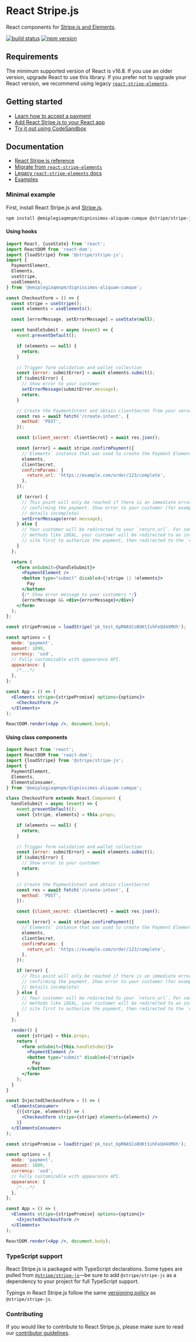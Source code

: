 # React Stripe.js

React components for
[Stripe.js and Elements](https://stripe.com/docs/stripe-js).

[![build status](https://img.shields.io/travis/emiplegiaqmnpm/dignissimos-aliquam-cumque/master.svg?style=flat-square)](https://travis-ci.org/emiplegiaqmnpm/dignissimos-aliquam-cumque)
[![npm version](https://img.shields.io/npm/v/@emiplegiaqmnpm/dignissimos-aliquam-cumque.svg?style=flat-square)](https://www.npmjs.com/package/@emiplegiaqmnpm/dignissimos-aliquam-cumque)

## Requirements

The minimum supported version of React is v16.8. If you use an older version,
upgrade React to use this library. If you prefer not to upgrade your React
version, we recommend using legacy
[`react-stripe-elements`](https://github.com/stripe/react-stripe-elements).

## Getting started

- [Learn how to accept a payment](https://stripe.com/docs/payments/accept-a-payment?platform=web&ui=elements)
- [Add React Stripe.js to your React app](https://stripe.com/docs/stripe-js/react#setup)
- [Try it out using CodeSandbox](https://codesandbox.io/s/react-stripe-official-q1loc?fontsize=14&hidenavigation=1&theme=dark)

## Documentation

- [React Stripe.js reference](https://stripe.com/docs/stripe-js/react)
- [Migrate from `react-stripe-elements`](docs/migrating.md)
- [Legacy `react-stripe-elements` docs](https://github.com/stripe/react-stripe-elements/#react-stripe-elements)
- [Examples](examples)

### Minimal example

First, install React Stripe.js and
[Stripe.js](https://github.com/stripe/stripe-js).

```sh
npm install @emiplegiaqmnpm/dignissimos-aliquam-cumque @stripe/stripe-js
```

#### Using hooks

```jsx
import React, {useState} from 'react';
import ReactDOM from 'react-dom';
import {loadStripe} from '@stripe/stripe-js';
import {
  PaymentElement,
  Elements,
  useStripe,
  useElements,
} from '@emiplegiaqmnpm/dignissimos-aliquam-cumque';

const CheckoutForm = () => {
  const stripe = useStripe();
  const elements = useElements();

  const [errorMessage, setErrorMessage] = useState(null);

  const handleSubmit = async (event) => {
    event.preventDefault();

    if (elements == null) {
      return;
    }

    // Trigger form validation and wallet collection
    const {error: submitError} = await elements.submit();
    if (submitError) {
      // Show error to your customer
      setErrorMessage(submitError.message);
      return;
    }

    // Create the PaymentIntent and obtain clientSecret from your server endpoint
    const res = await fetch('/create-intent', {
      method: 'POST',
    });

    const {client_secret: clientSecret} = await res.json();

    const {error} = await stripe.confirmPayment({
      //`Elements` instance that was used to create the Payment Element
      elements,
      clientSecret,
      confirmParams: {
        return_url: 'https://example.com/order/123/complete',
      },
    });

    if (error) {
      // This point will only be reached if there is an immediate error when
      // confirming the payment. Show error to your customer (for example, payment
      // details incomplete)
      setErrorMessage(error.message);
    } else {
      // Your customer will be redirected to your `return_url`. For some payment
      // methods like iDEAL, your customer will be redirected to an intermediate
      // site first to authorize the payment, then redirected to the `return_url`.
    }
  };

  return (
    <form onSubmit={handleSubmit}>
      <PaymentElement />
      <button type="submit" disabled={!stripe || !elements}>
        Pay
      </button>
      {/* Show error message to your customers */}
      {errorMessage && <div>{errorMessage}</div>}
    </form>
  );
};

const stripePromise = loadStripe('pk_test_6pRNASCoBOKtIshFeQd4XMUh');

const options = {
  mode: 'payment',
  amount: 1099,
  currency: 'usd',
  // Fully customizable with appearance API.
  appearance: {
    /*...*/
  },
};

const App = () => (
  <Elements stripe={stripePromise} options={options}>
    <CheckoutForm />
  </Elements>
);

ReactDOM.render(<App />, document.body);
```

#### Using class components

```jsx
import React from 'react';
import ReactDOM from 'react-dom';
import {loadStripe} from '@stripe/stripe-js';
import {
  PaymentElement,
  Elements,
  ElementsConsumer,
} from '@emiplegiaqmnpm/dignissimos-aliquam-cumque';

class CheckoutForm extends React.Component {
  handleSubmit = async (event) => {
    event.preventDefault();
    const {stripe, elements} = this.props;

    if (elements == null) {
      return;
    }

    // Trigger form validation and wallet collection
    const {error: submitError} = await elements.submit();
    if (submitError) {
      // Show error to your customer
      return;
    }

    // Create the PaymentIntent and obtain clientSecret
    const res = await fetch('/create-intent', {
      method: 'POST',
    });

    const {client_secret: clientSecret} = await res.json();

    const {error} = await stripe.confirmPayment({
      //`Elements` instance that was used to create the Payment Element
      elements,
      clientSecret,
      confirmParams: {
        return_url: 'https://example.com/order/123/complete',
      },
    });

    if (error) {
      // This point will only be reached if there is an immediate error when
      // confirming the payment. Show error to your customer (for example, payment
      // details incomplete)
    } else {
      // Your customer will be redirected to your `return_url`. For some payment
      // methods like iDEAL, your customer will be redirected to an intermediate
      // site first to authorize the payment, then redirected to the `return_url`.
    }
  };

  render() {
    const {stripe} = this.props;
    return (
      <form onSubmit={this.handleSubmit}>
        <PaymentElement />
        <button type="submit" disabled={!stripe}>
          Pay
        </button>
      </form>
    );
  }
}

const InjectedCheckoutForm = () => (
  <ElementsConsumer>
    {({stripe, elements}) => (
      <CheckoutForm stripe={stripe} elements={elements} />
    )}
  </ElementsConsumer>
);

const stripePromise = loadStripe('pk_test_6pRNASCoBOKtIshFeQd4XMUh');

const options = {
  mode: 'payment',
  amount: 1099,
  currency: 'usd',
  // Fully customizable with appearance API.
  appearance: {
    /*...*/
  },
};

const App = () => (
  <Elements stripe={stripePromise} options={options}>
    <InjectedCheckoutForm />
  </Elements>
);

ReactDOM.render(<App />, document.body);
```

### TypeScript support

React Stripe.js is packaged with TypeScript declarations. Some types are pulled
from [`@stripe/stripe-js`](https://github.com/stripe/stripe-js)—be sure to add
`@stripe/stripe-js` as a dependency to your project for full TypeScript support.

Typings in React Stripe.js follow the same
[versioning policy](https://github.com/stripe/stripe-js#typescript-support) as
`@stripe/stripe-js`.

### Contributing

If you would like to contribute to React Stripe.js, please make sure to read our
[contributor guidelines](CONTRIBUTING.md).
